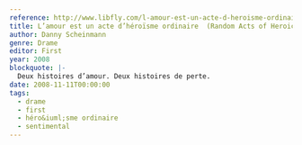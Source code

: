 ```yaml
---
reference: http://www.libfly.com/l-amour-est-un-acte-d-heroisme-ordinaire-anath-riveline-danny-scheinmann-livre-911567.html
title: L’amour est un acte d’héroïsme ordinaire  (Random Acts of Heroic Love)
author: Danny Scheinmann
genre: Drame
editor: First
year: 2008
blockquote: |-
  Deux histoires d’amour. Deux histoires de perte.
date: 2008-11-11T00:00:00
tags:
  - drame
  - first
  - héro&iuml;sme ordinaire
  - sentimental
---
```

